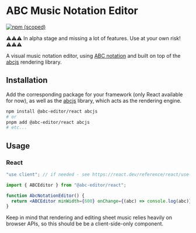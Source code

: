 # ABC Music Notation Editor

[![npm (scoped)](https://img.shields.io/npm/v/%40abc-editor/react?label=npm%3A%20react)](https://www.npmjs.com/package/@abc-editor/core)

⚠️⚠️⚠️ In alpha stage and missing a lot of features. Use at your own risk! ⚠️⚠️⚠️

A visual music notation editor, using [ABC notation](https://abcnotation.com/) and built on top of the [abcjs](https://github.com/paulrosen/abcjs) rendering library.

## Installation

Add the corresponding package for your framework (only React available for now), as well as the [abcjs](https://github.com/paulrosen/abcjs) library, which acts as the rendering engine.

```bash
npm install @abc-editor/react abcjs
# or
pnpm add @abc-editor/react abcjs
# etc...
```

## Usage

### React

```jsx
"use client"; // if needed - see https://react.dev/reference/react/use-client

import { ABCEditor } from "@abc-editor/react";

function AbcNotationEditor() {
  return <ABCEditor minWidth={600} onChange={(abc) => console.log(abc)} />;
}
```

Keep in mind that rendering and editing sheet music relies heavily on browser APIs, so this should be be a client-side-only component.
